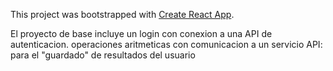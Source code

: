 This project was bootstrapped with [Create React App](https://github.com/facebook/create-react-app).

El proyecto de base incluye un login con conexion a una API de autenticacion.
operaciones aritmeticas con comunicacion a un servicio API: para el "guardado" de resultados del usuario
